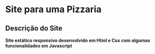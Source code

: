 # Site para uma Pizzaria
## Descrição do Site
**Site estático responsivo desenvolvido em Html e Css**
**com algumas funcionalidades em Javascript**
